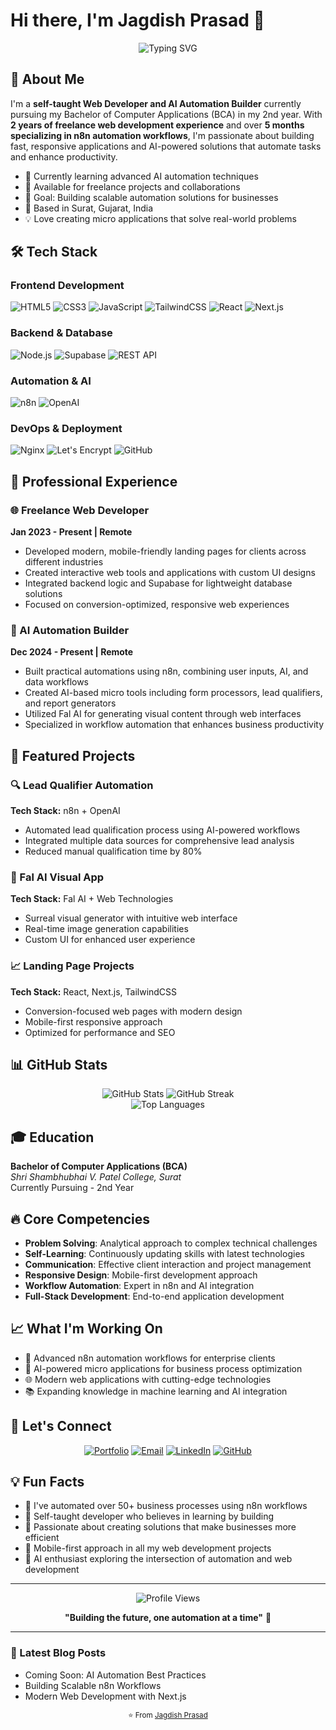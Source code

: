 # Hi there, I'm Jagdish Prasad 👋

<div align="center">
  <img src="https://readme-typing-svg.herokuapp.com?font=Fira+Code&pause=1000&color=2196F3&center=true&vCenter=true&width=435&lines=Web+Developer+%26+AI+Automation+Builder;Self-taught+Developer;BCA+Student;n8n+Workflow+Expert;Building+the+Future+with+AI" alt="Typing SVG" />
</div>

## 🚀 About Me

I'm a **self-taught Web Developer and AI Automation Builder** currently pursuing my Bachelor of Computer Applications (BCA) in my 2nd year. With **2 years of freelance web development experience** and over **5 months specializing in n8n automation workflows**, I'm passionate about building fast, responsive applications and AI-powered solutions that automate tasks and enhance productivity.

- 🌱 Currently learning advanced AI automation techniques
- 💼 Available for freelance projects and collaborations
- 🎯 Goal: Building scalable automation solutions for businesses
- 📍 Based in Surat, Gujarat, India
- 💡 Love creating micro applications that solve real-world problems

## 🛠️ Tech Stack

### Frontend Development
![HTML5](https://img.shields.io/badge/HTML5-E34F26?style=for-the-badge&logo=html5&logoColor=white)
![CSS3](https://img.shields.io/badge/CSS3-1572B6?style=for-the-badge&logo=css3&logoColor=white)
![JavaScript](https://img.shields.io/badge/JavaScript-F7DF1E?style=for-the-badge&logo=javascript&logoColor=black)
![TailwindCSS](https://img.shields.io/badge/Tailwind_CSS-38B2AC?style=for-the-badge&logo=tailwind-css&logoColor=white)
![React](https://img.shields.io/badge/React-20232A?style=for-the-badge&logo=react&logoColor=61DAFB)
![Next.js](https://img.shields.io/badge/Next.js-000000?style=for-the-badge&logo=next.js&logoColor=white)

### Backend & Database
![Node.js](https://img.shields.io/badge/Node.js-43853D?style=for-the-badge&logo=node.js&logoColor=white)
![Supabase](https://img.shields.io/badge/Supabase-181818?style=for-the-badge&logo=supabase&logoColor=white)
![REST API](https://img.shields.io/badge/REST_API-02569B?style=for-the-badge&logo=rest&logoColor=white)

### Automation & AI
![n8n](https://img.shields.io/badge/n8n-EA4B71?style=for-the-badge&logo=n8n&logoColor=white)
![OpenAI](https://img.shields.io/badge/OpenAI-412991?style=for-the-badge&logo=openai&logoColor=white)

### DevOps & Deployment
![Nginx](https://img.shields.io/badge/Nginx-009639?style=for-the-badge&logo=nginx&logoColor=white)
![Let's Encrypt](https://img.shields.io/badge/Let's_Encrypt-003A70?style=for-the-badge&logo=letsencrypt&logoColor=white)
![GitHub](https://img.shields.io/badge/GitHub-100000?style=for-the-badge&logo=github&logoColor=white)

## 💼 Professional Experience

### 🌐 Freelance Web Developer
**Jan 2023 - Present | Remote**
- Developed modern, mobile-friendly landing pages for clients across different industries
- Created interactive web tools and applications with custom UI designs
- Integrated backend logic and Supabase for lightweight database solutions
- Focused on conversion-optimized, responsive web experiences

### 🤖 AI Automation Builder
**Dec 2024 - Present | Remote**
- Built practical automations using n8n, combining user inputs, AI, and data workflows
- Created AI-based micro tools including form processors, lead qualifiers, and report generators
- Utilized Fal AI for generating visual content through web interfaces
- Specialized in workflow automation that enhances business productivity

## 🎯 Featured Projects

### 🔍 Lead Qualifier Automation
**Tech Stack:** n8n + OpenAI
- Automated lead qualification process using AI-powered workflows
- Integrated multiple data sources for comprehensive lead analysis
- Reduced manual qualification time by 80%

### 🎨 Fal AI Visual App
**Tech Stack:** Fal AI + Web Technologies
- Surreal visual generator with intuitive web interface
- Real-time image generation capabilities
- Custom UI for enhanced user experience

### 📈 Landing Page Projects
**Tech Stack:** React, Next.js, TailwindCSS
- Conversion-focused web pages with modern design
- Mobile-first responsive approach
- Optimized for performance and SEO

## 📊 GitHub Stats

<div align="center">
  <img src="https://github-readme-stats.vercel.app/api?username=devjagdish&show_icons=true&theme=radical" alt="GitHub Stats" />
  <img src="https://github-readme-streak-stats.herokuapp.com/?user=devjagdish&theme=radical" alt="GitHub Streak" />
</div>

<div align="center">
  <img src="https://github-readme-stats.vercel.app/api/top-langs/?username=devjagdish&layout=compact&theme=radical" alt="Top Languages" />
</div>

## 🎓 Education

**Bachelor of Computer Applications (BCA)**  
*Shri Shambhubhai V. Patel College, Surat*  
Currently Pursuing - 2nd Year

## 🔥 Core Competencies

- **Problem Solving**: Analytical approach to complex technical challenges
- **Self-Learning**: Continuously updating skills with latest technologies
- **Communication**: Effective client interaction and project management
- **Responsive Design**: Mobile-first development approach
- **Workflow Automation**: Expert in n8n and AI integration
- **Full-Stack Development**: End-to-end application development

## 📈 What I'm Working On

- 🔄 Advanced n8n automation workflows for enterprise clients
- 🤖 AI-powered micro applications for business process optimization
- 🌐 Modern web applications with cutting-edge technologies
- 📚 Expanding knowledge in machine learning and AI integration

## 🤝 Let's Connect

<div align="center">
  
[![Portfolio](https://img.shields.io/badge/Portfolio-000000?style=for-the-badge&logo=About.me&logoColor=white)](https://www.devjgdish.tech)
[![Email](https://img.shields.io/badge/Email-D14836?style=for-the-badge&logo=gmail&logoColor=white)](mailto:contact@devjagdish.tech)
[![LinkedIn](https://img.shields.io/badge/LinkedIn-0077B5?style=for-the-badge&logo=linkedin&logoColor=white)](https://linkedin.com/in/devjagdish)
[![GitHub](https://img.shields.io/badge/GitHub-100000?style=for-the-badge&logo=github&logoColor=white)](https://github.com/devjagdish)

</div>

## 💡 Fun Facts

- 🎯 I've automated over 50+ business processes using n8n workflows
- 🚀 Self-taught developer who believes in learning by building
- 🌟 Passionate about creating solutions that make businesses more efficient
- 📱 Mobile-first approach in all my web development projects
- 🤖 AI enthusiast exploring the intersection of automation and web development

---

<div align="center">
  <img src="https://komarev.com/ghpvc/?username=devjagdish&label=Profile%20Views&color=0e75b6&style=flat" alt="Profile Views" />
  
  **"Building the future, one automation at a time"** 🚀
</div>

---

### 📝 Latest Blog Posts
<!-- BLOG-POST-LIST:START -->
- Coming Soon: AI Automation Best Practices
- Building Scalable n8n Workflows
- Modern Web Development with Next.js
<!-- BLOG-POST-LIST:END -->

<div align="center">
  <sub>⭐️ From <a href="https://github.com/devjagdish">Jagdish Prasad</a></sub>
</div>
